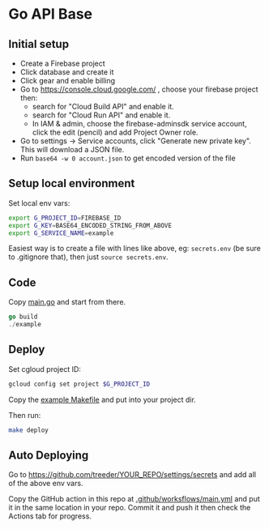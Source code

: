 # Go API Base

## Initial setup

* Create a Firebase project
* Click database and create it
* Click gear and enable billing
* Go to https://console.cloud.google.com/ , choose your firebase project then:
  * search for "Cloud Build API" and enable it.
  * search for "Cloud Run API" and enable it.
  * In IAM & admin, choose the firebase-adminsdk service account, click the edit (pencil) and add Project Owner role.
* Go to settings -> Service accounts, click "Generate new private key". This will download a JSON file. 
* Run `base64 -w 0 account.json` to get encoded version of the file

## Setup local environment

Set local env vars:

```sh
export G_PROJECT_ID=FIREBASE_ID
export G_KEY=BASE64_ENCODED_STRING_FROM_ABOVE
export G_SERVICE_NAME=example
```

Easiest way is to create a file with lines like above, eg: `secrets.env` (be sure to .gitignore that), then 
just `source secrets.env`. 

## Code

Copy [main.go](example/main.go) and start from there.

```go
go build
./example
```

## Deploy

Set cgloud project ID:

```sh
gcloud config set project $G_PROJECT_ID
```

Copy the [example Makefile](example/Makefile) and put into your project dir.

Then run:

```sh
make deploy
```

## Auto Deploying

Go to https://github.com/treeder/YOUR_REPO/settings/secrets and add all of the above env vars.

Copy the GitHub action in this repo at [.github/worksflows/main.yml](.github/worksflows/main.yml) and put
it in the same location in your repo. Commit it and push it then check the Actions tab for progress.

